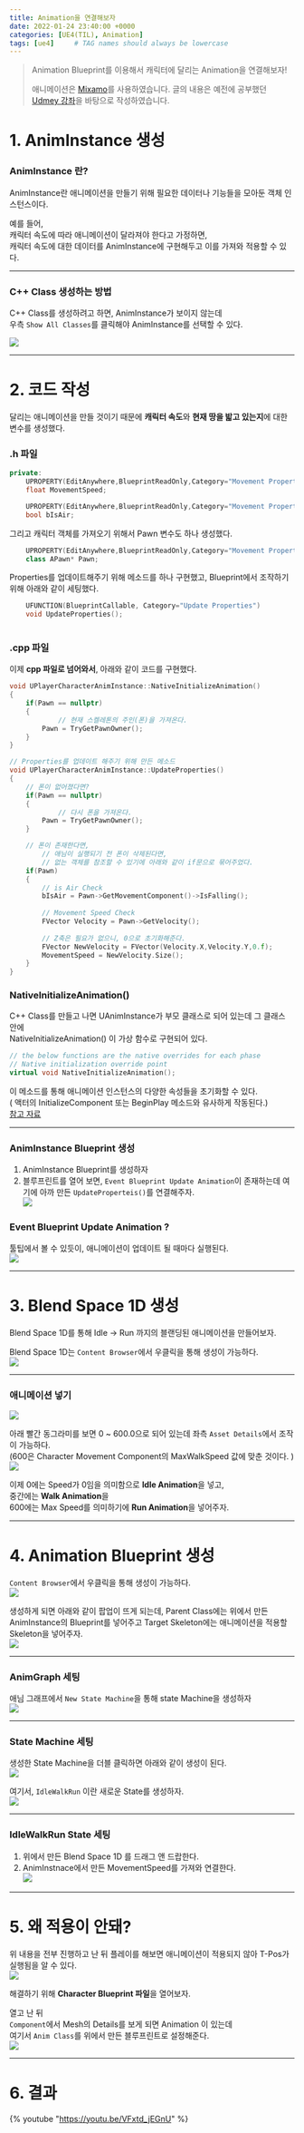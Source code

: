 ```yaml
---
title: Animation을 연결해보자
date: 2022-01-24 23:40:00 +0000
categories: [UE4(TIL), Animation]
tags: [ue4]     # TAG names should always be lowercase
---
```


>Animation Blueprint를 이용해서 캐릭터에 달리는 Animation을 연결해보자!
>
>애니메이션은 [Mixamo](https://www.mixamo.com/#/)를 사용하였습니다.
>글의 내용은 예전에 공부했던 [Udmey 강좌](https://www.udemy.com/course/unreal-engine-the-ultimate-game-developer-course/)을 바탕으로 작성하였습니다.


# 1. AnimInstance 생성

### AnimInstance 란?
AnimInstance란 애니메이션을 만들기 위해 필요한 데이터나 기능들을 모아둔 객체 인스턴스이다.

예를 들어,  
캐릭터 속도에 따라 애니메이션이 달라져야 한다고 가정하면,  
캐릭터 속도에 대한 데이터를 AnimInstance에 구현해두고 이를 가져와 적용할 수 있다.  

***

### C++ Class 생성하는 방법
C++ Class를 생성하려고 하면, AnimInstance가 보이지 않는데  
우측 `Show All Classes`를 클릭해야 AnimInstance를 선택할 수 있다.


![](https://images.velog.io/images/night/post/ffe6f288-e1c7-4ed7-92fe-660c60174392/image.png)

***

# 2. 코드 작성
달리는 애니메이션을 만들 것이기 때문에 **캐릭터 속도**와 **현재 땅을 밟고 있는지**에 대한 변수를 생성했다.

### .h 파일
```cpp
private:
	UPROPERTY(EditAnywhere,BlueprintReadOnly,Category="Movement Properties",meta =(AllowPrivateAccess="true"))
	float MovementSpeed;

	UPROPERTY(EditAnywhere,BlueprintReadOnly,Category="Movement Properties",meta =(AllowPrivateAccess="true"))
	bool bIsAir;
```

그리고 캐릭터 객체를 가져오기 위해서 Pawn 변수도 하나 생성했다.
```cpp
	UPROPERTY(EditAnywhere,BlueprintReadOnly,Category="Movement Properties",meta =(AllowPrivateAccess="true"))
	class APawn* Pawn;
```

Properties를 업데이트해주기 위해 메소드를 하나 구현했고, Blueprint에서 조작하기 위해 아래와 같이 세팅했다.
```cpp
	UFUNCTION(BlueprintCallable, Category="Update Properties")
	void UpdateProperties();
    
```

### .cpp 파일
이제 **cpp 파일로 넘어와서**, 아래와 같이 코드를 구현했다.
```cpp
void UPlayerCharacterAnimInstance::NativeInitializeAnimation()
{
	if(Pawn == nullptr)
	{
    		// 현재 스켈레톤의 주인(폰)을 가져온다.
		Pawn = TryGetPawnOwner();
	}
}

// Properties를 업데이트 해주기 위해 만든 메소드
void UPlayerCharacterAnimInstance::UpdateProperties()
{
	// 폰이 없어졌다면?
	if(Pawn == nullptr)
	{
    		// 다시 폰을 가져온다.
		Pawn = TryGetPawnOwner();
	}

	// 폰이 존재한다면,
    	// 애님이 실행되기 전 폰이 삭제된다면, 
    	// 없는 객체를 참조할 수 있기에 아래와 같이 if문으로 묶어주었다.
	if(Pawn)
	{
		// is Air Check
		bIsAir = Pawn->GetMovementComponent()->IsFalling();
		
		// Movement Speed Check
		FVector Velocity = Pawn->GetVelocity();
        
        // Z축은 필요가 없으니, 0으로 초기화해준다.
		FVector NewVelocity = FVector(Velocity.X,Velocity.Y,0.f);
		MovementSpeed = NewVelocity.Size();
	}
}
```
### NativeInitializeAnimation()
C++ Class를 만들고 나면 UAnimInstance가 부모 클래스로 되어 있는데 그 클래스 안에  
NativeInitializeAnimation() 이 가상 함수로 구현되어 있다.  

```cpp
// the below functions are the native overrides for each phase
// Native initialization override point
virtual void NativeInitializeAnimation();
```
이 메소드를 통해 애니메이션 인스턴스의 다양한 속성들을 초기화할 수 있다.  
( 액터의 InitializeComponent 또는 BeginPlay 메소드와 유사하게 작동된다.)  
[참고 자료](http://jollymonsterstudio.com/2019/01/12/unreal-engine-c-fundamentals-override-uaniminstance/)

***

### AnimInstance Blueprint 생성
1. AnimInstance Blueprint를 생성하자
2. 블루프린트를 열어 보면, `Event Blueprint Update Animation`이 존재하는데 여기에 아까 만든 `UpdateProperteis()`를 연결해주자.  
![](https://images.velog.io/images/night/post/dc0f750b-15ac-4d37-8b6d-e9b10f69cad3/image.png)

### Event Blueprint Update Animation ?
툴팁에서 볼 수 있듯이, 애니메이션이 업데이트 될 때마다 실행된다.  
![](https://images.velog.io/images/night/post/8dbb7b19-9d2b-4826-81cc-424d80ff9058/image.png)

***

# 3. Blend Space 1D 생성
Blend Space 1D를 통해 Idle -> Run 까지의 블랜딩된 애니메이션을 만들어보자.  

Blend Space 1D는 `Content Browser`에서 우클릭을 통해 생성이 가능하다.  
![](https://images.velog.io/images/night/post/f5cb8f62-ebab-4ffa-867c-ef25dcebedea/image.png)

***

### 애니메이션 넣기
![](https://images.velog.io/images/night/post/8033a018-020b-493d-849e-c6f625a6e0a7/image.png)

아래 빨간 동그라미를 보면 0 ~ 600.0으로 되어 있는데 좌측 `Asset Details`에서 조작이 가능하다.  
(600은 Character Movement Component의 MaxWalkSpeed 값에 맞춘 것이다. )  
![](https://images.velog.io/images/night/post/74c651be-d8b7-4042-9beb-f1a5f6a623f7/image.png)

이제 0에는 Speed가 0임을 의미함으로 **Idle Animation**을 넣고,  
중간에는 **Walk Animation**을  
600에는 Max Speed를 의미하기에 **Run Animation**을 넣어주자.  

***

# 4. Animation Blueprint 생성
`Content Browser`에서 우클릭을 통해 생성이 가능하다.  
![](https://images.velog.io/images/night/post/991a5a09-7734-40c0-8d0f-e959e793932b/image.png)
 
생성하게 되면 아래와 같이 팝업이 뜨게 되는데,
Parent Class에는 위에서 만든 AnimInstance의 Blueprint를 넣어주고
Target Skeleton에는 애니메이션을 적용할 Skeleton을 넣어주자.  
![](https://images.velog.io/images/night/post/ff28cda6-4411-4bbf-b8d3-e23bcd07cfe8/image.png)

***

### AnimGraph 세팅
애님 그래프에서 `New State Machine`을 통해 state Machine을 생성하자  
![](https://images.velog.io/images/night/post/2186bb76-b88a-4c67-a5ed-192e7a45ccc2/image.png)

***

### State Machine 세팅
생성한 State Machine을 더블 클릭하면 아래와 같이 생성이 된다.  
![](https://images.velog.io/images/night/post/a90add87-e469-4a40-89ef-65531b721def/image.png)

여기서, `IdleWalkRun` 이란 새로운 State를 생성하자.  
![](https://images.velog.io/images/night/post/bebc328e-3a8e-42a6-9f25-401c5e665250/image.png)

***

### IdleWalkRun State 세팅
1. 위에서 만든 Blend Space 1D 를 드래그 앤 드랍한다.
2. AnimInstnace에서 만든 MovementSpeed를 가져와 연결한다.  
![](https://images.velog.io/images/night/post/c3328a0a-0fcd-4402-b683-b2dcf2eaf7b7/image.png)

***

# 5. 왜 적용이 안돼?
위 내용을 전부 진행하고 난 뒤 플레이를 해보면 애니메이션이 적용되지 않아 T-Pos가 실행됨을 알 수 있다.  
![](https://images.velog.io/images/night/post/5fc2c758-f3d4-4bc4-a2c8-74c7b72a643f/image.png)

해결하기 위해 **Character Blueprint 파일**을 열어보자.

열고 난 뒤  
`Component`에서 Mesh의 Details를 보게 되면 Animation 이 있는데  
여기서 `Anim Class`를 위에서 만든 블루프린트로 설정해준다.  
![](https://images.velog.io/images/night/post/fdde34f1-60f5-4de3-8182-63bb1f348ace/image.png)

***

# 6. 결과

{% youtube "https://youtu.be/VFxtd_jEGnU" %}